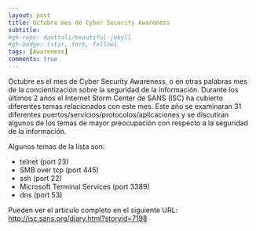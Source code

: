 ```yaml
---
layout: post
title: Octubre mes de Cyber Security Awareness
subtitle: 
#gh-repo: daattali/beautiful-jekyll
#gh-badge: [star, fork, follow]
tags: [Awareness]
comments: true
---
```


Octubre es el mes de Cyber Security Awareness, o en otras palabras mes de la concientización sobre la seguridad de la información. Durante los últimos 2 años el Internet Storm Center de SANS (ISC) ha cubierto diferentes temas relacionados con este mes.  Este año se examinaran 31 diferentes puertos/servicios/protocolos/aplicaciones y se discutiran algunos de los temas de mayor preocupación con respecto a la seguridad de la información.

Algunos temas de la lista son:

* telnet (port 23)
* SMB over tcp (port 445)
* ssh (port 22)
* Microsoft Terminal Services (port 3389)
* dns (port 53)

Pueden ver el articulo completo en el siguiente URL:  http://isc.sans.org/diary.html?storyid=7198